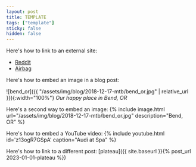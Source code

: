 ```yaml
---
layout: post
title: TEMPLATE
tags: ["template"]
sticky: false
hidden: false
---
```


Here's how to link to an external site:
- [Reddit](https://reddit.com)
- [Airbag](https://airbagindustries.com)

Here's how to embed an image in a blog post:

![bend_or]({{ "/assets/img/blog/2018-12-17-mtb/bend_or.jpg" | relative_url }}){:width="100%"}
*Our happy place in Bend, OR*


Here's a second way to embed an image:
{% include image.html url="/assets/img/blog/2018-12-17-mtb/bend_or.jpg" description="Bend, OR" %}


Here's how to embed a YouTube video:
{% include youtube.html id='z13ogR7GSpA' caption="Audi at Spa" %}


Here's how to link to a different post:
[plateau]({{ site.baseurl }}{% post_url 2023-01-01-plateau %})